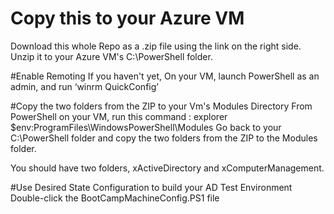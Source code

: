 # Copy this to your Azure VM
Download this whole Repo as a .zip file using the link on the right side.  Unzip it to your Azure VM's C:\PowerShell folder.  

#Enable Remoting
If you haven't yet, On your VM, launch PowerShell as an admin, and run ‘winrm QuickConfig’

#Copy the two folders from the ZIP to your Vm's Modules Directory
From PowerShell on your VM, run this command : explorer $env:ProgramFiles\WindowsPowerShell\Modules
Go back to your C:\PowerShell folder and copy the two folders from the ZIP to the Modules folder. 

You should have two folders, xActiveDirectory and xComputerManagement.

#Use Desired State Configuration to build your AD Test Environment
Double-click the BootCampMachineConfig.PS1 file
